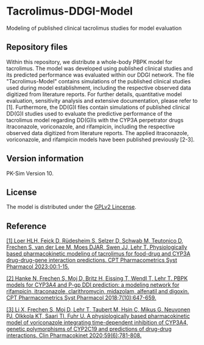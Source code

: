 # Tacrolimus-DDGI-Model
Modeling of published clinical tacrolimus studies for model evaluation

## Repository files
Within this repository, we distribute a whole-body PBPK model for tacrolimus. The model was developed using published clinical studies and its predicted performance was evaluated within our DDGI network. The file "Tacrolimus-Model" contains simulations of the published clinical studies used during model establishment, including the respective observed data digitized from literature reports. For further details, quantitative model evaluation, sensitivity analysis and extensive documentation, please refer to [1]. Furthermore, the DD(G)I files contain simulations of published clinical DD(G)I studies used to evaluate the predictive performance of the tacrolimus model regarding DD(G)Is with the CYP3A perpetrator drugs itraconazole, voriconazole, and rifampicin, including the respective observed data digitized from literature reports. The applied itraconazole, voriconazole, and rifampicin models have been published previously [2-3].

## Version information

PK-Sim Version 10.

## License 
The model is distributed under the [GPLv2 Lincense](https://github.com/Open-Systems-Pharmacology/Suite/blob/develop/LICENSE).

## Reference
[[1] Loer HLH, Feick D, Rüdesheim S, Selzer D, Schwab M, Teutonico D, Frechen S, van der Lee M, Moes DJAR, Swen JJ, Lehr T. Physiologically based pharmacokinetic modeling of tacrolimus for food-drug and CYP3A drug-drug-gene interaction predictions. CPT Pharmacometrics Syst Pharmacol 2023;00:1-15.](https://ascpt.onlinelibrary.wiley.com/doi/full/10.1002/psp4.12946)

[[2] Hanke N, Frechen S, Moj D, Britz H, Eissing T, Wendl T, Lehr T. PBPK models for CYP3A4 and P-gp DDI prediction: a modeling network for rifampicin, itraconazole, clarithromycin, midazolam, alfenatil and digoxin. CPT Pharmacometrics Syst Pharmacol 2018;7(10):647-659.](https://ascpt.onlinelibrary.wiley.com/doi/full/10.1002/psp4.12343)

[[3] Li X, Frechen S, Moj D, Lehr T, Taubert M, Hsin C, Mikus G, Neuvonen PJ, Olkkola KT, Saari TI, Fuhr U. A physiologically based pharmacokinetic model of voriconazole integrating time-dependent inhibition of CYP3A4, genetic polymorphisms of CYP2C19 and predictions of drug-drug interactions. Clin Pharmacokinet 2020;59(6):781-808.](https://pubmed.ncbi.nlm.nih.gov/31853755/)
